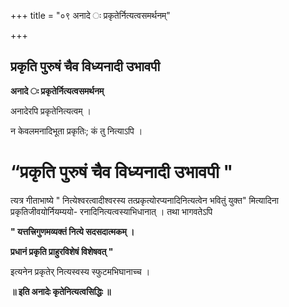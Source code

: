 +++
title = "०९ अनादे ः प्रकृतेर्नित्यत्वसमर्थनम्"

+++


## प्रकृति पुरुषं चैव विध्यनादी उभावपी

**अनादे ः प्रकृतेर्नित्यत्वसमर्थनम्**

अनादेरपि प्रकृतेनित्यत्वम् ।

न केवलमनादिभूता प्रकृतिः; कं तु नित्याऽपि ।

# “प्रकृति पुरुषं चैव विध्यनादी उभावपी " 

त्यत्र गीताभाष्ये " नित्येश्वरत्वादीश्वरस्य तत्प्रकृत्योरप्यनादिनित्यत्वेन भवितुं युक्त" मित्यादिना प्रकृतिजीवयोर्नियम्ययो- रनादिनित्यत्वस्याभिधानात् । तथा भागवतेऽपि

**" यत्तत्त्रिगुणमव्यक्तं नित्ये सदसदात्मकम् ।**

**प्रधानं प्रकृति प्राहुरविशेषं विशेषवत् "**

इत्यनेन प्रकृतेर् नित्यस्वस्य स्फुटमभिघानाच्च ।

**॥ इति अनादेः कृतेनित्यत्वसिद्धिः ॥**

